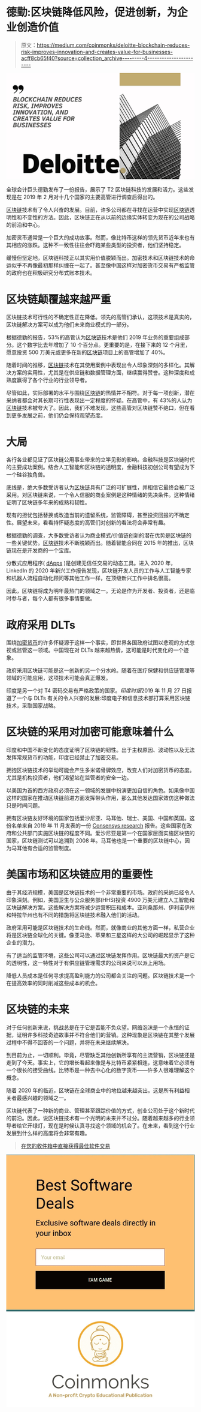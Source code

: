 # 德勤:区块链降低风险，促进创新，为企业创造价值

> 原文：<https://medium.com/coinmonks/deloitte-blockchain-reduces-risk-improves-innovation-and-creates-value-for-businesses-acff8cb65f40?source=collection_archive---------4----------------------->

![](img/d3ba7033a3da05904e9cc246350df308.png)

全球会计巨头德勤发布了一份报告，展示了 T2 区块链科技的发展和活力。这些发现是在 2019 年 2 月对十几个国家的主要高管进行调查后得出的。

[区块链](https://medium.com/coinmonks/blockchain/home)技术有了令人兴奋的发展。目前，许多公司都在寻找在运营中实现[区块链](https://medium.com/coinmonks/blockchain/home)透明性和不变性的方法。因此，区块链正在从以前的边缘实体转变为现在的公司战略的前沿和中心。

加密货币通常是一个巨大的成功故事。然而，像比特币这样的领先货币近年来也有其相应的涨跌。这种不一致性往往会吓跑某些类型的投资者，他们坚持稳定。

缓慢但坚定地，区块链科技正以其实用价值脱颖而出。加密技术和区块链技术的命运似乎不再像最初那样纠缠在一起了。甚至像中国这样对加密货币交易有严格监管的政府也在积极研究分布式账本技术。

# 区块链颠覆越来越严重

区块链技术可行性的不确定性正在降低。领先的高管们承认，这项技术是真实的，区块链解决方案可以成为他们未来商业模式的一部分。

根据德勤的报告，53%的高管认为[区块链](https://medium.com/coinmonks/blockchain/home)技术是他们 2019 年业务的重要组成部分。这个数字比去年增加了 10 个百分点。更重要的是，在接下来的 12 个月里，愿意投资 500 万美元或更多在新的[区块链](https://medium.com/coinmonks/blockchain/home)项目上的高管增加了 40%。

随着时间的推移，[区块链](https://medium.com/coinmonks/blockchain/home)技术在其使用案例中表现出令人印象深刻的多样化。其解决方案的实用性，尤其是在供应链和数据管理方面，继续赢得赞誉。这种深度和成熟度赢得了各个行业的行业领导者。

尽管如此，实际部署的水平与围绕[区块链](https://medium.com/coinmonks/blockchain/home)的热情并不相符。对于每一项创新，潜在采纳者都会对其长期可行性表现出一定程度的怀疑。在高管中，有 43%的人认为[区块链](https://medium.com/coinmonks/blockchain/home)技术被夸大了。因此，我们不难发现，这些高管对区块链赞不绝口，但在看到更多发展之前，他们仍会保持观望态度。

# 大局

各行各业都见证了区块链公用事业带来的立竿见影的影响。金融科技是区块链时代的主要成功案例。结合人工智能和区块链的透明度，金融科技初创公司有望成为下一个硅谷独角兽。

底线是，绝大多数受访者认为[区块链](https://medium.com/coinmonks/blockchain/home)具有广泛的可扩展性，并相信它最终会被广泛采用。对区块链来说，一个令人信服的商业案例是这种情绪的先决条件。这种情绪证明了区块链多年来的成熟和韧性。

现有的担忧包括替换或改造当前的遗留系统，监管障碍，甚至投资回报的不确定性。展望未来，看看持怀疑态度的高管们对创新的看法将会非常有趣。

根据德勤的调查，大多数受访者认为商业模式/价值链创新的潜在优势是区块链的一些关键优势。[区块链](https://medium.com/coinmonks/blockchain/home)技术不断脱颖而出。随着智能合同在 2015 年的推出，区块链现在是开发商的一个宝库。

分散式应用程序( [dApps](https://medium.com/coinmonks/dapp/home) )是创建无信任交易的动态工具。进入 2020 年，LinkedIn 的 2020 年新兴工作报告发现，区块链开发人员的工作与人工智能专家和机器人流程自动化顾问等其他工作一样，在顶级新兴工作中排名很高。

因此，区块链将成为明年最热门的领域之一。无论是作为开发者、投资者，还是临时参与者，每个人都有很多事情要做。

# 政府采用 DLTs

围绕[加密货币](https://medium.com/coinmonks/crypto/home)的许多怀疑源于这样一个事实，即世界各国政府试图以悲观的方式忽视或监管这一领域。中国现在对 DLTs 越来越热情，这可能是时代变化的一个迹象。

政府采用区块链可能是这一创新的另一个分水岭。随着在医疗保健和供应链管理等领域的可能应用，这项技术可能会真正爆发。

印度是另一个对 T4 密码交易有严格政策的国家。*印度时报*2019 年 11 月 27 日报道了一个与 DLTs 有关的令人兴奋的发展:印度电子和信息技术部打算采用区块链技术，采取国家战略。

# 区块链的采用对加密可能意味着什么

印度和中国不断变化的态度证明了区块链的韧性。出于主权原因、波动性以及无法发挥常规货币的功能，印度已经禁止了加密交易。

拥抱区块链技术的举动可能会产生多米诺骨牌效应，改变人们对加密货币的态度。尤其是机构投资者，他们渴望站在监管者的安全一边。

以美国为首的西方政府必须在这一领域的发展中扮演更加自信的角色。如果像中国这样的国家在推动区块链前进方面发挥带头作用，那么其他发达国家效仿这种做法只是时间问题。

拥有区块链友好环境的国家包括爱沙尼亚、马耳他、瑞士、美国、中国和英国。这份名单来自 2019 年 11 月发表的一份 [Consensys research](https://consensys.net/blog/enterprise-blockchain/which-governments-are-using-blockchain-right-now/) 报告。这些国家在政府和公共部门实施区块链的程度不同。爱沙尼亚是第一个在国家层面实施区块链的国家，区块链测试可以追溯到 2008 年。马耳他也是一个重要的区块链中心，因为马耳他有合适的监管制度。

# 美国市场和区块链应用的重要性

由于其经济规模，美国是区块链技术的一个非常重要的市场。政府的采纳已经令人印象深刻。例如，美国卫生与公众服务部(HHS)投资 4900 万美元建立人工智能和区块链解决方案。这些解决方案将减少运营积压和成本。亚利桑那州、伊利诺伊州和特拉华州也有不同的措施将区块链技术融入他们的活动。

政府采用可能是区块链技术的生命线。然而，就像商业的其他方面一样，私营企业将是区块链全球化的关键。像亚马逊、苹果和三星这样的大公司的崛起显示了这种企业的潜力。

有了适当的监管环境，这些公司可以通过区块链发挥作用。区块链最大的资产是它的透明性，这一特性对于有供应链管理需求的公司来说可以派上用场。

降低人员成本是任何寻求提高盈利能力的公司都会关注的问题。区块链技术是一个在提高效率的同时削减这些成本的机会。

# 区块链的未来

对于任何创新来说，挑战总是在于它是否能不负众望。网络泡沫是一个永恒的证据，证明许多科技奇迹故事并不符合他们的营销。这种现象是区块链在其整个发展过程中不得不回答的一个问题，并将在未来继续解决。

到目前为止，一切顺利。毕竟，尽管缺乏其他创新所享有的主流营销，区块链还是走到了今天。事实上，它的增长看起来像是与比特币紧紧相连，这意味着它必须有一个很长的接受曲线。比特币是一种去中心化的数字货币——许多人很难理解这个概念。

随着 2020 年的临近，区块链在全球商业中的地位越来越突出。这是所有利益相关者最感兴趣的领域之一。

区块链代表了一种新的商业、管理甚至跟踪价值的方式，创业公司处于这个新时代的前沿。因此，说区块链技术有一个光明的未来并不过分。随着越来越多的行业领导者给它开绿灯，现在是时候认真寻找这个领域的机会了。在未来，看到这个行业发展到什么样的高度将会非常有趣。

> [在您的收件箱中直接获得最佳软件交易](https://coincodecap.com/?utm_source=coinmonks)

[![](img/7c0b3dfdcbfea594cc0ae7d4f9bf6fcb.png)](https://coincodecap.com/?utm_source=coinmonks)[![](img/673b3528e0b341cca62769c9baa632cd.png)](https://coincodecap.com)